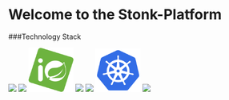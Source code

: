 # Welcome to the Stonk-Platform

###Technology Stack
<p float="left">
	<img src="https://raw.githubusercontent.com/gilbarbara/logos/master/logos/kotlin.svg" width="90"/>
  <img src="https://raw.githubusercontent.com/gilbarbara/logos/master/logos/angular-icon.svg" width="90"/>
  <img src="https://raw.githubusercontent.com/gilbarbara/logos/master/logos/spring.svg" width="90"/> 
  <img src="https://raw.githubusercontent.com/gilbarbara/logos/master/logos/docker.svg" width="90"/>
  <img src="https://raw.githubusercontent.com/gilbarbara/logos/master/logos/google-cloud.svg" width="90"/>  
  <img src="https://raw.githubusercontent.com/gilbarbara/logos/master/logos/kubernetes.svg" width="90"/>
  <img src="https://raw.githubusercontent.com/gilbarbara/logos/master/logos/yahoo.svg" width="90"/>
</p>


